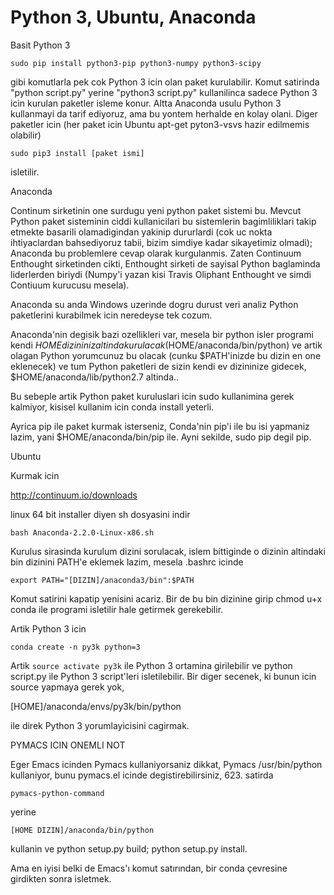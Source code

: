 # Python 3, Ubuntu, Anaconda

Basit Python 3

```
sudo pip install python3-pip python3-numpy python3-scipy
```

gibi komutlarla pek cok Python 3 icin olan paket kurulabilir. Komut
satirinda "python script.py" yerine "python3 script.py" kullanilinca
sadece Python 3 icin kurulan paketler isleme konur. Altta Anaconda
usulu Python 3 kullanmayi da tarif ediyoruz, ama bu yontem herhalde en
kolay olani. Diger paketler icin (her paket icin Ubuntu apt-get
pyton3-vsvs hazir edilmemis olabilir)

```
sudo pip3 install [paket ismi]
```

isletilir.

Anaconda

Continum sirketinin one surdugu yeni python paket sistemi bu. Mevcut
Python paket sisteminin ciddi kullanicilari bu sistemlerin
bagimliliklari takip etmekte basarili olamadigindan yakinip dururlardi
(cok uc nokta ihtiyaclardan bahsediyoruz tabii, bizim simdiye kadar
sikayetimiz olmadi); Anaconda bu problemlere cevap olarak
kurgulanmis. Zaten Continuum Enthought sirketinden cikti, Enthought
sirketi de sayisal Python baglaminda liderlerden biriydi (Numpy'i
yazan kisi Travis Oliphant Enthought ve simdi Contiuum kurucusu
mesela).

Anaconda su anda Windows uzerinde dogru durust veri analiz Python
paketlerini kurabilmek icin neredeyse tek cozum.

Anaconda'nin degisik bazi ozellikleri var, mesela bir python isler
programi kendi $HOME dizininiz altinda kurulacak
($HOME/anaconda/bin/python) ve artik olagan Python yorumcunuz bu
olacak (cunku $PATH'inizde bu dizin en one eklenecek) ve tum Python
paketleri de sizin kendi ev dizininize gidecek,
$HOME/anaconda/lib/python2.7 altinda..

Bu sebeple artik Python paket kuruluslari icin sudo kullanimina gerek
kalmiyor, kisisel kullanim icin conda install yeterli.

Ayrica pip ile paket kurmak isterseniz, Conda'nin pip'i ile bu isi
yapmaniz lazim, yani $HOME/anaconda/bin/pip ile. Ayni sekilde, sudo
pip degil pip.

Ubuntu

Kurmak icin

http://continuum.io/downloads

linux 64 bit installer diyen sh dosyasini indir

```
bash Anaconda-2.2.0-Linux-x86.sh
```

Kurulus sirasinda kurulum dizini sorulacak, islem bittiginde o dizinin
altindaki bin dizinini PATH'e eklemek lazim, mesela .bashrc icinde

```
export PATH="[DIZIN]/anaconda3/bin":$PATH
```

Komut satirini kapatip yenisini acariz. Bir de bu bin dizinine girip
chmod u+x conda ile programi isletilir hale getirmek gerekebilir.

Artik Python 3 icin

```
conda create -n py3k python=3
```

Artik `source activate py3k` ile Python 3 ortamina girilebilir ve python
script.py ile Python 3 script'leri isletilebilir. Bir diger secenek,
 ki bunun icin source yapmaya gerek yok,

[HOME]/anaconda/envs/py3k/bin/python

ile direk Python 3 yorumlayicisini cagirmak.

PYMACS ICIN ONEMLI NOT

Eger Emacs icinden Pymacs kullaniyorsaniz dikkat,  Pymacs
/usr/bin/python kullaniyor, bunu pymacs.el icinde degistirebilirsiniz,
623. satirda

```
pymacs-python-command
```

yerine

```
[HOME DIZIN]/anaconda/bin/python
```

kullanin ve python setup.py build; python setup.py install. 

Ama en iyisi belki de Emacs'ı komut satırından, bir conda çevresine
girdikten sonra isletmek.
